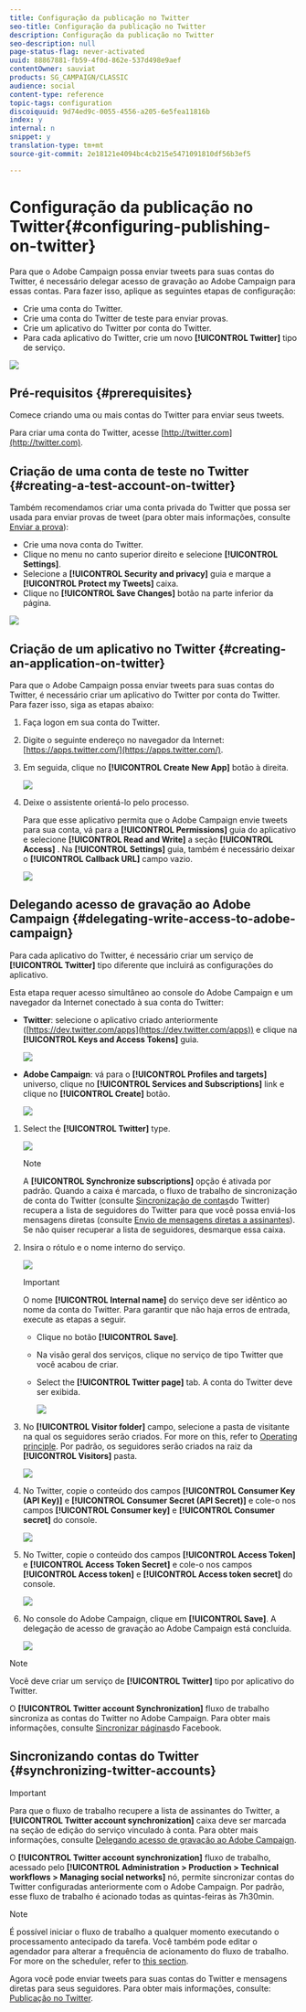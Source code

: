 ```yaml
---
title: Configuração da publicação no Twitter
seo-title: Configuração da publicação no Twitter
description: Configuração da publicação no Twitter
seo-description: null
page-status-flag: never-activated
uuid: 88867881-fb59-4f0d-862e-537d498e9aef
contentOwner: sauviat
products: SG_CAMPAIGN/CLASSIC
audience: social
content-type: reference
topic-tags: configuration
discoiquuid: 9d74ed9c-0055-4556-a205-6e5fea11816b
index: y
internal: n
snippet: y
translation-type: tm+mt
source-git-commit: 2e18121e4094bc4cb215e5471091810df56b3ef5

---
```



# Configuração da publicação no Twitter{#configuring-publishing-on-twitter}

Para que o Adobe Campaign possa enviar tweets para suas contas do Twitter, é necessário delegar acesso de gravação ao Adobe Campaign para essas contas. Para fazer isso, aplique as seguintes etapas de configuração:

* Crie uma conta do Twitter.
* Crie uma conta do Twitter de teste para enviar provas.
* Crie um aplicativo do Twitter por conta do Twitter.
* Para cada aplicativo do Twitter, crie um novo **[!UICONTROL Twitter]** tipo de serviço.

![](assets/social_diagram_twitter_service.png)

## Pré-requisitos {#prerequisites}

Comece criando uma ou mais contas do Twitter para enviar seus tweets.

Para criar uma conta do Twitter, acesse [http://twitter.com](http://twitter.com).

## Criação de uma conta de teste no Twitter {#creating-a-test-account-on-twitter}

Também recomendamos criar uma conta privada do Twitter que possa ser usada para enviar provas de tweet (para obter mais informações, consulte [Enviar a prova](../../social/using/publishing-on-twitter.md#sending-the-proof)):

* Crie uma nova conta do Twitter.
* Clique no menu no canto superior direito e selecione **[!UICONTROL Settings]**.
* Selecione a **[!UICONTROL Security and privacy]** guia e marque a **[!UICONTROL Protect my Tweets]** caixa.
* Clique no **[!UICONTROL Save Changes]** botão na parte inferior da página.

![](assets/social_twitter_test_page.png)

## Criação de um aplicativo no Twitter {#creating-an-application-on-twitter}

Para que o Adobe Campaign possa enviar tweets para suas contas do Twitter, é necessário criar um aplicativo do Twitter por conta do Twitter. Para fazer isso, siga as etapas abaixo:

1. Faça logon em sua conta do Twitter.
1. Digite o seguinte endereço no navegador da Internet: [https://apps.twitter.com/](https://apps.twitter.com/).
1. Em seguida, clique no **[!UICONTROL Create New App]** botão à direita.

   ![](assets/social_create_twitter_app_001.png)

1. Deixe o assistente orientá-lo pelo processo.

   Para que esse aplicativo permita que o Adobe Campaign envie tweets para sua conta, vá para a **[!UICONTROL Permissions]** guia do aplicativo e selecione **[!UICONTROL Read and Write]** a seção **[!UICONTROL Access]** . Na **[!UICONTROL Settings]** guia, também é necessário deixar o **[!UICONTROL Callback URL]** campo vazio.

   ![](assets/social_create_twitter_app_002.png)

## Delegando acesso de gravação ao Adobe Campaign {#delegating-write-access-to-adobe-campaign}

Para cada aplicativo do Twitter, é necessário criar um serviço de **[!UICONTROL Twitter]** tipo diferente que incluirá as configurações do aplicativo.

Esta etapa requer acesso simultâneo ao console do Adobe Campaign e um navegador da Internet conectado à sua conta do Twitter:

* **Twitter**: selecione o aplicativo criado anteriormente ([https://dev.twitter.com/apps](https://dev.twitter.com/apps)) e clique na **[!UICONTROL Keys and Access Tokens]** guia.

   ![](assets/social_twitter_service_002.png)

* **Adobe Campaign**: vá para o **[!UICONTROL Profiles and targets]** universo, clique no **[!UICONTROL Services and Subscriptions]** link e clique no **[!UICONTROL Create]** botão.

   ![](assets/social_twitter_service_007.png)

1. Select the **[!UICONTROL Twitter]** type.

   ![](assets/social_twitter_service_008.png)

   >[!NOTE]
   >
   >A **[!UICONTROL Synchronize subscriptions]** opção é ativada por padrão. Quando a caixa é marcada, o fluxo de trabalho de sincronização de conta do Twitter (consulte [Sincronização de contas](#synchronizing-twitter-accounts)do Twitter) recupera a lista de seguidores do Twitter para que você possa enviá-los mensagens diretas (consulte [Envio de mensagens diretas a assinantes](../../social/using/publishing-on-twitter.md#sending-direct-messages-to-subscribers)). Se não quiser recuperar a lista de seguidores, desmarque essa caixa.

1. Insira o rótulo e o nome interno do serviço.

   ![](assets/social_twitter_service_009.png)

   >[!IMPORTANT]
   >
   >O nome **[!UICONTROL Internal name]** do serviço deve ser idêntico ao nome da conta do Twitter. Para garantir que não haja erros de entrada, execute as etapas a seguir.

   * Clique no botão **[!UICONTROL Save]**.
   * Na visão geral dos serviços, clique no serviço de tipo Twitter que você acabou de criar.
   * Select the **[!UICONTROL Twitter page]** tab. A conta do Twitter deve ser exibida.

      ![](assets/social_twitter_service_010.png)

1. No **[!UICONTROL Visitor folder]** campo, selecione a pasta de visitante na qual os seguidores serão criados. For more on this, refer to [Operating principle](../../social/using/publishing-on-twitter.md#operating-principle). Por padrão, os seguidores serão criados na raiz da **[!UICONTROL Visitors]** pasta.

   ![](assets/social_twitter_service_010_b.png)

1. No Twitter, copie o conteúdo dos campos **[!UICONTROL Consumer Key (API Key)]** e **[!UICONTROL Consumer Secret (API Secret)]** e cole-o nos campos **[!UICONTROL Consumer key]** e **[!UICONTROL Consumer secret]** do console.

   ![](assets/social_twitter_service_012.png)

1. No Twitter, copie o conteúdo dos campos **[!UICONTROL Access Token]** e **[!UICONTROL Access Token Secret]** e cole-o nos campos **[!UICONTROL Access token]** e **[!UICONTROL Access token secret]** do console.

   ![](assets/social_twitter_service_013.png)

1. No console do Adobe Campaign, clique em **[!UICONTROL Save]**. A delegação de acesso de gravação ao Adobe Campaign está concluída.

   ![](assets/social_twitter_service_014.png)

>[!NOTE]
>
>Você deve criar um serviço de **[!UICONTROL Twitter]** tipo por aplicativo do Twitter.

O **[!UICONTROL Twitter account Synchronization]** fluxo de trabalho sincroniza as contas do Twitter no Adobe Campaign. Para obter mais informações, consulte [Sincronizar páginas](../../social/using/publishing-on-facebook-walls.md#synchronizing-facebook-pages)do Facebook.

## Sincronizando contas do Twitter {#synchronizing-twitter-accounts}

>[!IMPORTANT]
>
>Para que o fluxo de trabalho recupere a lista de assinantes do Twitter, a **[!UICONTROL Twitter account synchronization]** caixa deve ser marcada na seção de edição do serviço vinculado à conta. Para obter mais informações, consulte [Delegando acesso de gravação ao Adobe Campaign](#delegating-write-access-to-adobe-campaign).

O **[!UICONTROL Twitter account synchronization]** fluxo de trabalho, acessado pelo **[!UICONTROL Administration > Production > Technical workflows > Managing social networks]** nó, permite sincronizar contas do Twitter configuradas anteriormente com o Adobe Campaign. Por padrão, esse fluxo de trabalho é acionado todas as quintas-feiras às 7h30min.

>[!NOTE]
>
>É possível iniciar o fluxo de trabalho a qualquer momento executando o processamento antecipado da tarefa. Você também pode editar o agendador para alterar a frequência de acionamento do fluxo de trabalho. For more on the scheduler, refer to [this section](../../workflow/using/scheduler.md).

Agora você pode enviar tweets para suas contas do Twitter e mensagens diretas para seus seguidores. Para obter mais informações, consulte: [Publicação no Twitter](../../social/using/publishing-on-twitter.md).
